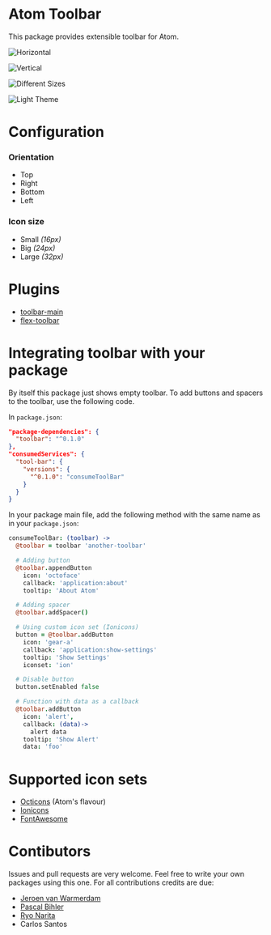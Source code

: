 # Atom Toolbar

This package provides extensible toolbar for Atom.

![Horizontal](http://cl.ly/image/2w0u3c1x1K3W/Screenshot-2015-04-21-16.46.49.png)

![Vertical](http://cl.ly/image/1t3U3F191p35/Screenshot-2015-04-21-16.45.46.png)

![Different Sizes](http://cl.ly/image/3v1N2F3e3I47/Screenshot-2015-04-21-16.45.46_2.png)

![Light Theme](http://cl.ly/image/0g043b1e0P1X/Screenshot-2015-04-21-16.46.02.png)

# Configuration

### Orientation

* Top
* Right
* Bottom
* Left

### Icon size

* Small *(16px)*
* Big *(24px)*
* Large *(32px)*

# Plugins

* [toolbar-main](https://atom.io/packages/toolbar-main)
* [flex-toolbar](https://atom.io/packages/flex-toolbar)

# Integrating toolbar with your package

By itself this package just shows empty toolbar. To add buttons and spacers to the toolbar, use the following code.

In `package.json`:

```json
"package-dependencies": {
  "toolbar": "^0.1.0"
},
"consumedServices": {
  "tool-bar": {
    "versions": {
      "^0.1.0": "consumeToolBar"
    }
  }
}
```

In your package main file, add the following method with the same name as in your `package.json`:

```coffeescript
consumeToolBar: (toolbar) ->
  @toolbar = toolbar 'another-toolbar'

  # Adding button
  @toolbar.appendButton
    icon: 'octoface'
    callback: 'application:about'
    tooltip: 'About Atom'

  # Adding spacer
  @toolbar.addSpacer()

  # Using custom icon set (Ionicons)
  button = @toolbar.addButton
    icon: 'gear-a'
    callback: 'application:show-settings'
    tooltip: 'Show Settings'
    iconset: 'ion'

  # Disable button
  button.setEnabled false

  # Function with data as a callback
  @toolbar.addButton
    icon: 'alert',
    callback: (data)->
      alert data
    tooltip: 'Show Alert'
    data: 'foo'
```

# Supported icon sets

* [Octicons](https://octicons.github.com/) (Atom's flavour)
* [Ionicons](http://ionicons.com/)
* [FontAwesome](http://fortawesome.github.io/Font-Awesome/)

# Contibutors

Issues and pull requests are very welcome. Feel free to write your own packages using this one.
For all contributions credits are due:

* [Jeroen van Warmerdam](https://github.com/jerone)
* [Pascal Bihler](https://github.com/pbihler)
* [Ryo Narita](https://github.com/cakecatz)
* Carlos Santos
